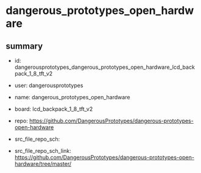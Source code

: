 # dangerous_prototypes_open_hardware
 
## summary 
* id: dangerousprototypes_dangerous_prototypes_open_hardware_lcd_backpack_1_8_tft_v2
* user: dangerousprototypes
* name: dangerous_prototypes_open_hardware
* board: lcd_backpack_1_8_tft_v2
* repo: https://github.com/DangerousPrototypes/dangerous-prototypes-open-hardware



* src_file_repo_sch: 
* src_file_repo_sch_link: https://github.com/DangerousPrototypes/dangerous-prototypes-open-hardware/tree/master/




